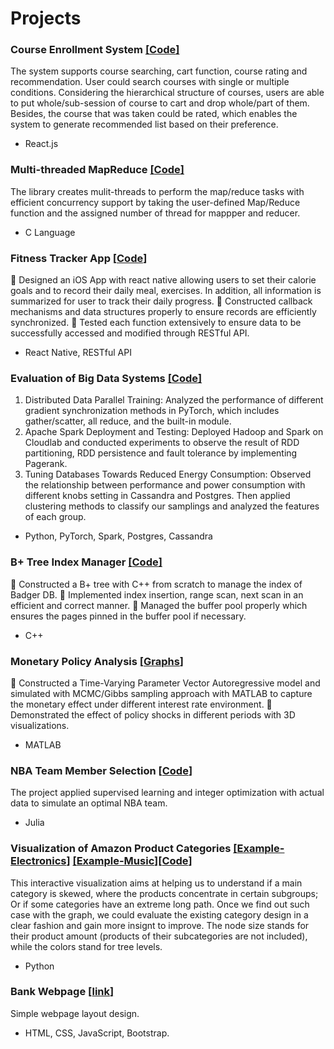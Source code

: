 # Projects


### Course Enrollment System [[**Code**]](https://github.com/Jiun-Ting/Jiun-Ting.github.io/tree/main/Course%20Enrollment)
The system supports course searching, cart function, course rating and recommendation. User could search courses with single or multiple conditions. Considering the hierarchical structure of courses, users are able to put whole/sub-session of course to cart and drop whole/part of them. Besides, the course that was taken could be rated, which enables the system to generate recommended list based on their preference.
* React.js

### Multi-threaded MapReduce  [[**Code**]](https://github.com/Jiun-Ting/MapReduce)
The library creates mulit-threads to perform the map/reduce tasks with efficient concurrency support by taking the user-defined Map/Reduce function and the assigned number of thread for mappper and reducer.
* C Language

### Fitness Tracker App   [[**Code**]](https://github.com/Jiun-Ting/Jiun-Ting.github.io/tree/main/FitnessTracker)
	Designed an iOS App with react native allowing users to set their calorie goals and to record their daily meal, exercises. In addition, all information is summarized for user to track their daily progress.
	Constructed callback mechanisms and data structures properly to ensure records are efficiently synchronized.
	Tested each function extensively to ensure data to be successfully accessed and modified through RESTful API.
* React Native, RESTful API

### Evaluation of Big Data Systems  [[**Code**]](https://github.com/Jiun-Ting/CS744-Big-Data-Systems)
1. Distributed Data Parallel Training: Analyzed the performance of different gradient synchronization methods in PyTorch, which includes gather/scatter, all reduce, and the built-in module. 
2. Apache Spark Deployment and Testing: Deployed Hadoop and Spark on Cloudlab and conducted experiments to observe the result of RDD partitioning, RDD persistence and fault tolerance by implementing Pagerank.
3. Tuning Databases Towards Reduced Energy Consumption: Observed the relationship between performance and power consumption with different knobs setting in Cassandra and Postgres. Then applied clustering methods to classify our samplings and analyzed the features of each group.

* Python, PyTorch, Spark, Postgres, Cassandra

### B+ Tree Index Manager   [[**Code**]](https://github.com/Jiun-Ting/B-TreeIndexManager)
	Constructed a B+ tree with C++ from scratch to manage the index of Badger DB. 
	Implemented index insertion, range scan, next scan in an efficient and correct manner.
	Managed the buffer pool properly which ensures the pages pinned in the buffer pool if necessary.
* C++

### Monetary Policy Analysis  [[**Graphs**]](https://github.com/Jiun-Ting/Master_Thesis)
 Constructed a Time-Varying Parameter Vector Autoregressive model and simulated with MCMC/Gibbs sampling approach with MATLAB to capture the monetary effect under different interest rate environment.
 Demonstrated the effect of policy shocks in different periods with 3D visualizations.
* MATLAB

### NBA Team Member Selection  [[**Code**]](https://github.com/Jiun-Ting/NBA-Fantacy-Team-Member-Selection)
The project applied supervised learning and integer optimization with actual data to simulate an optimal NBA team.
* Julia

### Visualization of Amazon Product Categories  [[**Example-Electronics**]](https://jiun-ting.github.io/Tree%20Visualization/Electronics.html) [[**Example-Music**]](https://jiun-ting.github.io/Tree%20Visualization/Music.html)[[**Code**]](https://github.com/Jiun-Ting/Tree-Visualization-Amazon-Product-Categories)
This interactive visualization aims at helping us to understand if a main category is skewed, where the products concentrate in certain subgroups; Or if some categories have an extreme long path. Once we find out such case with the graph, we could evaluate the existing category design in a clear fashion and gain more insignt to improve. The node size stands for their product amount (products of their subcategories are not included), while the colors stand for tree levels.
* Python

### Bank Webpage  [[**link**]](https://jiun-ting.github.io/bank%20webpage/index.html) 
Simple webpage layout design.
* HTML, CSS, JavaScript, Bootstrap.
